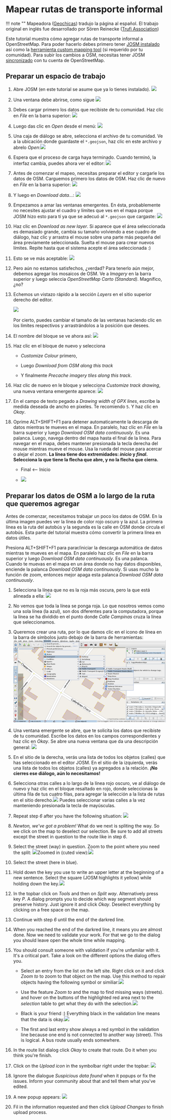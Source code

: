 # Mapear rutas de transporte informal

!!! note ""
	Mapeadora ([Geochicas](https://geochicas.org)) tradujo la página al español. El trabajo original en inglés fue desarrollado por Sören Reinecke ([Trufi Association](https://trufi-association.org))

Este tutorial muestra cómo agregar rutas de transporte informal a OpenStreetMap. Para poder hacerlo debes primero tener [JOSM instalado](../installing-josm-on-linux/index.md) así como la [herramienta custom mapping tool](../installing-mapping-tool/index.md) (si requerido por tu comunidad). Para subir los cambios a OSM, necesitas tener JOSM [sincronizado](../oauth-josm/index.md) con tu cuenta de OpenStreetMap.

## Preparar un espacio de trabajo

1. Abre JOSM (en este tutorial se asume que ya lo tienes instalado). ![](josm-logo.png)

2. Una ventana debe abrirse, como sigue ![](josm-startpage.png)

3. Debes cargar primero los datos que recibiste de tu comunidad. Haz clic en _File_ en la barra superior: ![](josm-topbar.png)

4. Luego das clic en _Open_ desde el menú: ![](josm-file-menu.png)

5. Una caja de diálogo se abre, selecciona el archivo de tu comunidad. Ve a la ubicación donde guardaste el `*.geojson`, haz clic en este archivo y abrelo _Open_:![](josm-opendialog.png)

6. Espera que el proceso de carga haya terminado. Cuando terminó, la interfaz cambia, puedes ahora ver el editor: ![](josm-editor-overview.png)

7. Antes de comenzar el mapeo, necesitas preparar el editor y cargarle los datos de OSM. Carguemos primero los datos de OSM. Haz clic de nuevo en _File_ en la barra superior: ![](josm-topbar.png)

8. Y luego en _Download data..._: ![](josm-file-menu-downloaddata.png)

9. Empezamos a amar las ventanas emergentes. En ésta, probablemente no necesites ajustar el cuadro y límites que ves en el mapa porque JOSM hizo esto para tí ya que se adecuó al `*.geojson` que cargaste: ![](josm-downloaddialog.png)

10. Haz clic en _Download as new layer_. Si aparece que el área seleccionada es demasiado grande, cambia su tamaño volviendo a ese cuadro de diálogo, haz clic y arrastra el mouse sobre una parte más pequeña del área previamente seleccionada. Suelta el mouse para crear nuevos límites. Repite hasta que el sistema acepte el área seleccionada :)

11. Esto se ve más aceptable: ![](josm-editor-osmdataloaded.png)

12. Pero aún no estamos satisfechos, ¿verdad? Para tenerlo aún mejor, debemos agregar los mosaicos de OSM. Ve a _Imagery_ en la barra superior y luego seleccia _OpenStreetMap Carto (Standard)_. Magnifico, ¿no?

13. Echemos un vistazo rápido a la sección _Layers_ en el sitio superior derecho del editor.
    
    ![](josm-editor-layers.png)
    
    Por cierto, puedes cambiar el tamaño de las ventanas haciendo clic en los límites respectivos y arrastrándolos a la posición que desees.

15. El nombre del bloque se ve ahora así: ![](josm-editor-layers-aftertogpx.png)

16. Haz clic en el bloque de nuevo y selecciona
    
    - _Customize Colour_ primero,
    
    - Luego _Download from OSM along this track_
    
    - Y finalmente _Precache imagery tiles along this track_.

17. Haz clic de nuevo en le bloque y selecciona _Customize track drawing_, una nueva ventana emergente aparece: ![](josm-layers-customizedrawing.png)

18. En el campo de texto pegado a _Drawing width of GPX lines_, escribe la medida deseada de ancho en pixeles. Te recomiendo `5`. Y haz clic en _Okay_.

19. Oprime ALT+SHIFT+F1 para detener automaticamente la descarga de datos mientras te mueves en el mapa. En paralelo, haz clic en _File_ en la barra superior y luego _Download OSM data continuously_. Es una palanca. Luego, navega dentro del mapa hasta el final de la línea. Para navegar en el mapa, debes mantener presionada la tecla derecha del mouse mientras mueve el mouse. Usa la rueda del mouse para acercar o alejar el zoom. **La línea tiene dos extremidades: _inicio_ y _final_. Selecciona la que tiene la flecha que abre, y no la flecha que cierra.**
    
    - Final <-- Inicio
    
    - ![](josm-editor-arrowrule.png)

## Preparar los datos de OSM a lo largo de la ruta que queremos agregar

Antes de comenzar, necesitamos trabajar un poco los datos de OSM. En la última imagen puedes ver la línea de color rojo oscuro y la azul. La primera línea es la ruta del autobús y la segunda es la calle en OSM donde circula el autobús. Esta parte del tutorial muestra cómo convertir la primera línea en datos útiles.

Presiona ALT+SHIFT+F1 para parar/iniciar la descarga automática de datos mientras te mueves en el mapa. En paralelo haz clic en *File* en la barra superior y luego *Download OSM data continuously*. Es una palanca. Cuando te muevas en el mapa en un área donde no hay datos disponibles, enciende la palanca _Download OSM data continuously_. Si usas mucho la función de zoom, entonces mejor apaga esta palanca _Download OSM data continuously_.

1. Selecciona la línea que no es la roja más oscura, pero la que está alineada a ella: ![](josm-editor-selectedstreet.png)

2. No vemos que toda la línea se ponga roja. Lo que nosotros vemos como una sola línea (la azul), son dos diferentes para la computadora, porque la línea se ha dividido en el punto donde _Calle Campinas_ cruza la línea que seleccionamos.

3. Queremos crear una ruta, por lo que damos clic en el icono de línea en la barra de símbolos justo debajo de la barra de herramientas: ![](josm-symbolbar-busroute.png)

4. Una ventana emergente se abre, que te solicita los datos que recibiste de tu comunidad. Escribe los datos en los campos correspondientes y haz clic en _Okay_. Se abre una nueva ventana que da una descripción general: ![](josm-createrelation-overview.png)

5. En el sitio de la derecha, verás una lista de todos los objetos (calles) que has seleccionado en el editor JOSM. En el sitio de la izquierda, verás una lista de todos los objetos (calles) ya agregados a la relación. **¡No cierres ese diálogo, aún lo necesitamos!**

6. Selecciona otras calles a lo largo de la línea rojo oscuro, ve al diálogo de nuevo y haz clic en el bloque resaltado en rojo, donde seleccionas la última fila de tus cuatro filas, para agregar la selección a la lista de rutas en el sitio derecho.![](josm-createrelation-addafterlastmember.png) Puedes seleccionar varias calles a la vez manteniendo presionada la tecla de mayúsculas.

7. Repeat step _6_ after you have the following situation: ![](josm-editor-splitwaysneeded.png)

8. _Newton, we've got a problem!_ What do we next is spliting the way. So we click on the map to deselect our selection. Be sure to add all streets except the street in question to the route like in step _6_.

9. Select the street (way) in question. Zoom to the point where you need the split: ![](josm-editor-splitwaysneeded2.png)Zoomed in (cuted view):![](josm-editor-splitwaysneeded3.png)

10. Select the street (here in blue).

11. Hold down the key you use to write an upper letter at the beginning of a new sentence. Select the square (JOSM highlights it yellow) while holding down the key.![](josm-editor-splitwaysneeded4.png)

12. In the topbar click on _Tools_ and then on _Split way_. Alternatively press key _P_. A dialog prompts you to decide which way segment should preserve history. Just ignore it and click _Okay_. Deselect everything by clicking on a free space on the map.

13. Continue with step _6_ until the end of the darkred line.

14. When you reached the end of the darkred line, it means you are almost done. Now we need to validate your work. For that we go to the dialog you should leave open the whole time while mapping.

15. You should consult someone with validation if you're unfamilar with it. It's a critical part. Take a look on the different options the dialog offers you.
    
    - Select an entry from the list on the left site. Right click on it and click _Zoom to_ to zoom to that object on the map. Use this method to repair objects having the following symbol or similiar:![](josm-createvalidation-routelist-error.png)
    
    - Use the feature _Zoom to_ and the map to find missing ways (streets). and hover on the buttons of the highlighted red area next to the _selection_ table to get what they do with the selection.![](josm-createselection-validate.png)
    
    - Black is your friend :) Everything black in the validation line means that the data is okay.![](josm-createrelation-validate2.png)
    
    - The first and last entry show always a red symbol in the validation line because one end is not connected to another way (street). This is logical. A bus route usually ends somewhere.

16. In the route list dialog click _Okay_ to create that route. Do it when you think you're finish.

17. Click on the _Upload icon_ in the symbolbar right under the topbar: ![](josm-symbolbar-upload.png)

18. Ignore the dialogue _Suspicious data found_ when it popups or fix the issues. Inform your community about that and tell them what you've edited.

19. A new popup appears: ![](josm-uploaddialog.png)

20. Fil in the information requested and then click _Upload Changes_ to finish upload process.
